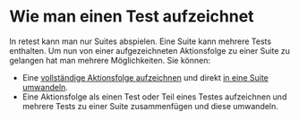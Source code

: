 
Wie man einen Test aufzeichnet
==============================

In retest kann man nur Suites abspielen. Eine Suite kann mehrere Tests enthalten. 
Um nun von einer aufgezeichneten Aktionsfolge zu einer Suite zu gelangen hat man mehrere Möglichkeiten. 
Sie können:

* Eine [vollständige Aktionsfolge aufzeichnen](../recapture/aktionsfolge-aufzeichnen.md) und direkt [in eine Suite umwandeln](../recapture/aktionsfolge-umwandeln.md).
* Eine Aktionsfolge als einen Test oder Teil eines Testes aufzeichnen und mehrere Tests zu einer Suite zusammenfügen und diese umwandeln.

